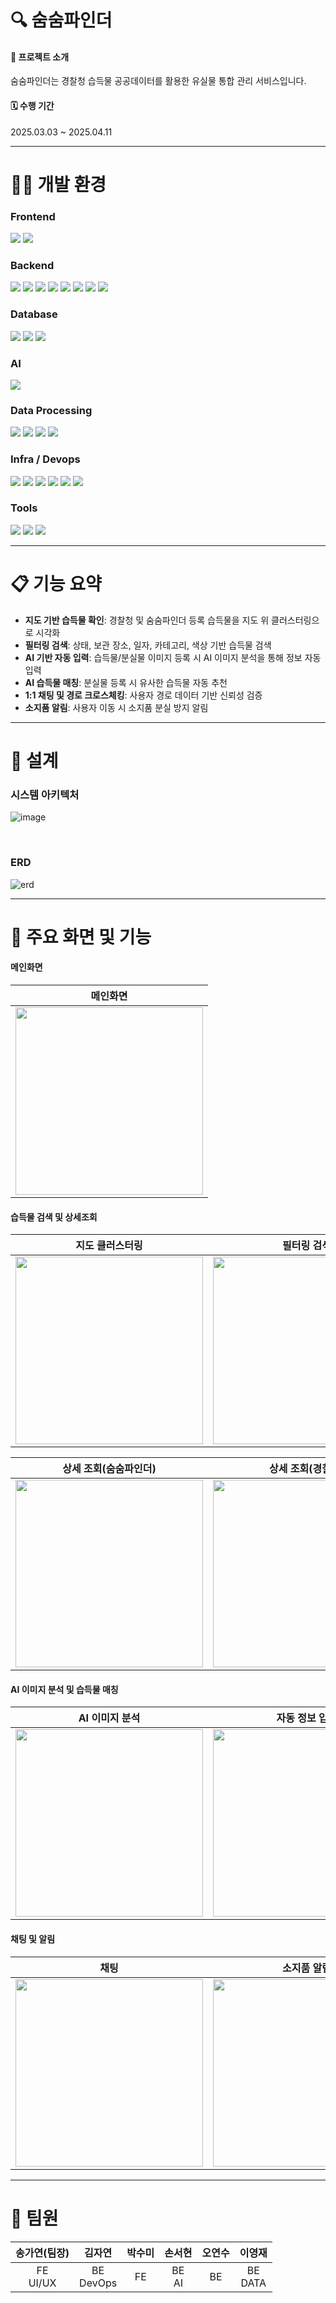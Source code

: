 # 🔍 숨숨파인더

#### 📌 프로젝트 소개
숨숨파인더는 경찰청 습득물 공공데이터를 활용한 유실물 통합 관리 서비스입니다.

#### 🗓️ 수행 기간
2025.03.03 ~ 2025.04.11

-----

# 👩‍💻 개발 환경
### Frontend
<img src="https://img.shields.io/badge/flutter-02569B?style=for-the-badge&logo=flutter&logoColor=white"> <img src="https://img.shields.io/badge/dart-0175C2?style=for-the-badge&logo=dart&logoColor=white"> <br/>
### Backend
<img src="https://img.shields.io/badge/Java-007396?style=for-the-badge&logo=OpenJDK&logoColor=white"> <img src="https://img.shields.io/badge/gradle-02303A?style=for-the-badge&logo=gradle&logoColor=white">
<img src="https://img.shields.io/badge/python-3776AB?style=for-the-badge&logo=python&logoColor=white">
<img src="https://img.shields.io/badge/fastapi-009688?style=for-the-badge&logo=fastapi&logoColor=white">
<img src="https://img.shields.io/badge/spring boot-6DB33F?style=for-the-badge&logo=springboot&logoColor=white">
<img src="https://img.shields.io/badge/spring Seucyrity-6DB33F?style=for-the-badge&logo=springsecurity&logoColor=white">
<img src="https://img.shields.io/badge/JWT-000000?style=for-the-badge&logo=jsonwebtokens&logoColor=white">
<img src="https://img.shields.io/badge/firebase-DD2C00?style=for-the-badge&logo=firebase&logoColor=white"> <br/>


### Database
<img src="https://img.shields.io/badge/mysql-4479A1?style=for-the-badge&logo=mysql&logoColor=white"> <img src="https://img.shields.io/badge/redis-FF4438?style=for-the-badge&logo=redis&logoColor=white">
<img src="https://img.shields.io/badge/mongodb-47A248?style=for-the-badge&logo=mongodb&logoColor=white">

### AI
<img src="https://img.shields.io/badge/Hugging face-FFD21E?style=for-the-badge&logo=huggingface&logoColor=white"> 

### Data Processing
<img src="https://img.shields.io/badge/Apache Kafka-231F20?style=for-the-badge&logo=apachekafka&logoColor=white"> <img src="https://img.shields.io/badge/apache hadoop-66CCFF?style=for-the-badge&logo=apachehadoop&logoColor=white">
<img src="https://img.shields.io/badge/apache spark-E25A1C?style=for-the-badge&logo=apachespark&logoColor=white">
<img src="https://img.shields.io/badge/elastic search-005571?style=for-the-badge&logo=elasticsearch&logoColor=white">

### Infra / Devops
<img src="https://img.shields.io/badge/EC2-FF9900?style=for-the-badge&logo=amazonec2&logoColor=white"> <img src="https://img.shields.io/badge/amazon s3-569A31?style=for-the-badge&logo=amazons3&logoColor=white">
<img src="https://img.shields.io/badge/nginx-009639?style=for-the-badge&logo=nginx&logoColor=white">
<img src="https://img.shields.io/badge/Jenkins-D24939?style=for-the-badge&logo=jenkins&logoColor=white">
<img src="https://img.shields.io/badge/Docker-2496ED?style=for-the-badge&logo=docker&logoColor=white">
<img src="https://img.shields.io/badge/Gitlab-FC6D26?style=for-the-badge&logo=gitlab&logoColor=white">

### Tools
<img src="https://img.shields.io/badge/figma-F24E1E?style=for-the-badge&logo=figma&logoColor=white"> <img src="https://img.shields.io/badge/notion-000000?style=for-the-badge&logo=notion&logoColor=white">
<img src="https://img.shields.io/badge/mattermost-0058CC?style=for-the-badge&logo=mattermost&logoColor=white">
  <br/>

-----

# 📋 기능 요약

- **지도 기반 습득물 확인**: 경찰청 및 숨숨파인더 등록 습득물을 지도 위 클러스터링으로 시각화
- **필터링 검색**: 상태, 보관 장소, 일자, 카테고리, 색상 기반 습득물 검색
- **AI 기반 자동 입력**: 습득물/분실물 이미지 등록 시 AI 이미지 분석을 통해 정보 자동 입력
- **AI 습득물 매칭**: 분실물 등록 시 유사한 습득물 자동 추천
- **1:1 채팅 및 경로 크로스체킹**: 사용자 경로 데이터 기반 신뢰성 검증
- **소지품 알림**: 사용자 이동 시 소지품 분실 방지 알림

-----

# 🔧 설계

### 시스템 아키텍처
![image](https://github.com/soom-ggaebi/.github/blob/b6e5f403ddc5703ec0a8417fa5253b99056476ce/images/architecture.png)

<br/>

### ERD
![erd](https://github.com/soom-ggaebi/.github/blob/b6e5f403ddc5703ec0a8417fa5253b99056476ce/images/erd.png)

-----

# 🎯 주요 화면 및 기능

#### 메인화면

| 메인화면 |
| :---: |
| <img src="https://github.com/soom-ggaebi/.github/blob/a9b860c046a78dbf367033e1bdb86a8a6aaaae96/images/main.png" width="300" /> |

#### 습득물 검색 및 상세조회

| 지도 클러스터링 | 필터링 검색 |
| :---: | :---: |
| <img src="https://github.com/soom-ggaebi/.github/blob/a9b860c046a78dbf367033e1bdb86a8a6aaaae96/images/found_map.png" width="300" /> | <img src="https://github.com/soom-ggaebi/.github/blob/a9b860c046a78dbf367033e1bdb86a8a6aaaae96/images/found_filter.png" width="300" /> |

| 상세 조회(숨숨파인더) | 상세 조회(경찰청) |
| :---: | :---: |
| <img src="https://github.com/soom-ggaebi/.github/blob/a9b860c046a78dbf367033e1bdb86a8a6aaaae96/images/found_detail_ssfinder.png" width="300" /> | <img src="https://github.com/soom-ggaebi/.github/blob/a9b860c046a78dbf367033e1bdb86a8a6aaaae96/images/found_detail_lost112.png" width="300" /> |

#### AI 이미지 분석 및 습득물 매칭

| AI 이미지 분석 | 자동 정보 입력 | AI 습득물 매칭 |
| :---: | :---: | :---: |
| <img src="https://github.com/soom-ggaebi/.github/blob/a9b860c046a78dbf367033e1bdb86a8a6aaaae96/images/lost_image_processing.png" width="300" /> | <img src="https://github.com/soom-ggaebi/.github/blob/a9b860c046a78dbf367033e1bdb86a8a6aaaae96/images/lost_add_image.png" width="300" /> | <img src="https://github.com/soom-ggaebi/.github/blob/bdd70fba6af690b9cbd1ac672f0bf35732d9bd84/images/found_recommend.png" width="300" />  |

#### 채팅 및 알림

| 채팅 | 소지품 알림 |
| :---: | :---: |
| <img src="https://github.com/soom-ggaebi/.github/blob/3e5268a236ba6dbb979fd223cfbcd54de0ccf550/images/chat.png" width="300" /> | <img src="https://github.com/soom-ggaebi/.github/blob/3e5268a236ba6dbb979fd223cfbcd54de0ccf550/images/notification.png" width="300" /> |

-----

# 🥳 팀원
| 송가연(팀장) | 김자연 | 박수미 | 손서현 | 오연수 | 이영재 |
| :---: | :---: | :---: | :---: | :---: | :---: |
| FE<br/>UI/UX | BE<br/>DevOps | FE | BE<br/>AI | BE | BE<br/>DATA |
<br/>
